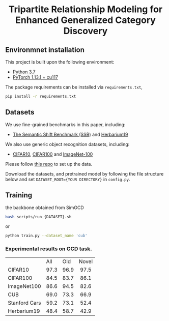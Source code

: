 <div align="center">
  <h1> Tripartite Relationship Modeling for 
Enhanced Generalized Category Discovery </h1>
</div>


<!-- <p align="center">
  <img src="assets/overview.png" alt="result" width="60%" align="right"/>
</p> -->

## Environmnet installation
This project is built upon the following environment:
* [Python 3.7](https://pytorch.org)
* [PyTorch 1.13.1 + cu117](https://pytorch.org)

The package requirements can be installed via `requirements.txt`, 
```bash
pip install -r requirements.txt
```

## Datasets
We use fine-grained benchmarks in this paper, including:
* [The Semantic Shift Benchmark (SSB)](https://github.com/sgvaze/osr_closed_set_all_you_need#ssb) and [Herbarium19](https://www.kaggle.com/c/herbarium-2019-fgvc6)

We also use generic object recognition datasets, including:
* [CIFAR10](https://pytorch.org/vision/stable/datasets.html), [CIFAR100](https://pytorch.org/vision/stable/datasets.html) and [ImageNet-100](https://image-net.org/download.php)

Please follow [this repo](https://github.com/sgvaze/generalized-category-discovery) to set up the data.

Download the datasets, and pretrained model by following the file structure below and set `DATASET_ROOT={YOUR DIRECTORY}` in `config.py`.

## Training
the backbone obtained from SimGCD
```bash
bash scripts/run_{DATASET}.sh
```
or
```bash
python train.py --dataset_name 'cub' 
```

### Experimental results on GCD task.

<table>
  <tr>
    <td> </td>
    <td>All</td>
    <td>Old</td>
    <td>Novel</td>
  </tr>
  <tr>
    <td>CIFAR10</td>
    <td align="center">97.3</td>
    <td align="center">96.9</td>
    <td align="center">97.5</td>
</tr>
  <tr>
    <td>CIFAR100</td>
    <td align="center">84.5</td>
    <td align="center">83.7</td>
    <td align="center">86.1</td>
</tr>
  <tr>
    <td>ImageNet100</td>
    <td align="center">86.6</td>
    <td align="center">94.5</td>
    <td align="center">82.6</td>
 </tr>
  <tr>
    <td>CUB</td>
    <td align="center">69.0</td>
    <td align="center">73.3</td>
    <td align="center">66.9</td>
 </tr>
  <tr>
    <td>Stanford Cars</td>
    <td align="center">59.2</td>
    <td align="center">73.1</td>
    <td align="center">52.4</td>
 </tr>

  <tr>
    <td>Herbarium19</td>
    <td align="center">48.4</td>
    <td align="center">58.7</td>
    <td align="center">42.9</td>
</tr>
</table>
